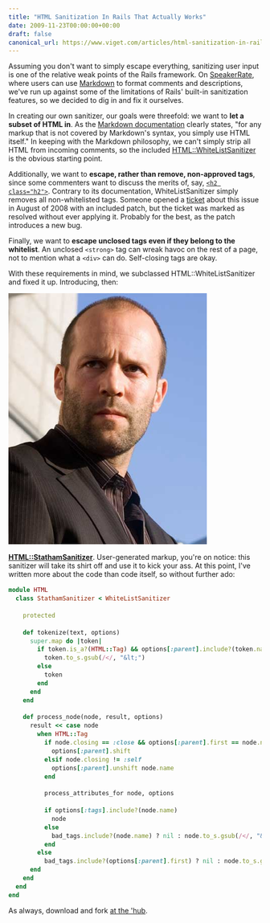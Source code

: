 ```yaml
---
title: "HTML Sanitization In Rails That Actually Works"
date: 2009-11-23T00:00:00+00:00
draft: false
canonical_url: https://www.viget.com/articles/html-sanitization-in-rails-that-actually-works/
---
```


Assuming you don't want to simply escape everything, sanitizing user
input is one of the relative weak points of the Rails framework. On
[SpeakerRate](http://speakerrate.com/), where users can use
[Markdown](http://daringfireball.net/projects/markdown/) to format
comments and descriptions, we've run up against some of the limitations
of Rails' built-in sanitization features, so we decided to dig in and
fix it ourselves.

In creating our own sanitizer, our goals were threefold: we want to
**let a subset of HTML in**. As the [Markdown
documentation](http://daringfireball.net/projects/markdown/syntax#html)
clearly states, "for any markup that is not covered by Markdown's
syntax, you simply use HTML itself." In keeping with the Markdown
philosophy, we can't simply strip all HTML from incoming comments, so
the included
[HTML::WhiteListSanitizer](https://github.com/rails/rails/blob/master/actionpack/lib/action_controller/vendor/html-scanner/html/sanitizer.rb#LID60)
is the obvious starting point.

Additionally, we want to **escape, rather than remove, non-approved
tags**, since some commenters want to discuss the merits of, say,
[`<h2 class="h2">`](http://speakerrate.com/talks/1698-object-oriented-css#c797).
Contrary to its documentation, WhiteListSanitizer simply removes all
non-whitelisted tags. Someone opened a
[ticket](https://rails.lighthouseapp.com/projects/8994-ruby-on-rails/tickets/916)
about this issue in August of 2008 with an included patch, but the
ticket was marked as resolved without ever applying it. Probably for the
best, as the patch introduces a new bug.

Finally, we want to **escape unclosed tags even if they belong to the
whitelist**. An unclosed `<strong>` tag can wreak havoc on the rest of a
page, not to mention what a `<div>` can do. Self-closing tags are okay.

With these requirements in mind, we subclassed HTML::WhiteListSanitizer
and fixed it up. Introducing, then:

<img src="jason_statham.jpg" class="inline">

[**HTML::StathamSanitizer**](https://gist.github.com/241114).
User-generated markup, you're on notice: this sanitizer will take its
shirt off and use it to kick your ass. At this point, I've written more
about the code than code itself, so without further ado:

```ruby
module HTML
  class StathamSanitizer < WhiteListSanitizer

    protected

    def tokenize(text, options)
      super.map do |token|
        if token.is_a?(HTML::Tag) && options[:parent].include?(token.name)
          token.to_s.gsub(/</, "&lt;")
        else
          token
        end
      end
    end

    def process_node(node, result, options)
      result << case node
        when HTML::Tag
          if node.closing == :close && options[:parent].first == node.name
            options[:parent].shift
          elsif node.closing != :self
            options[:parent].unshift node.name
          end

          process_attributes_for node, options

          if options[:tags].include?(node.name)
            node
          else
            bad_tags.include?(node.name) ? nil : node.to_s.gsub(/</, "&lt;")
          end
        else
          bad_tags.include?(options[:parent].first) ? nil : node.to_s.gsub(/</, "&lt;")
      end
    end
  end
end
```

As always, download and fork [at the
'hub](https://gist.github.com/241114).
